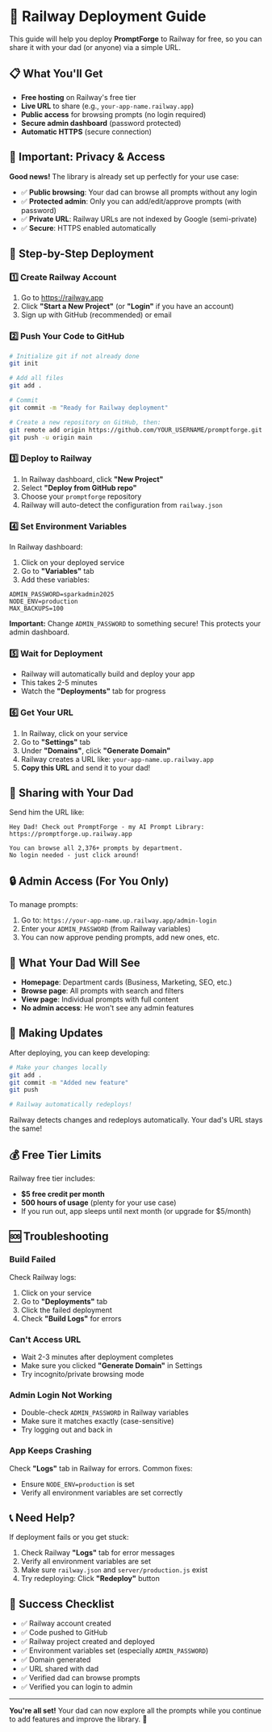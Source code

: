 # 🚀 Railway Deployment Guide

This guide will help you deploy **PromptForge** to Railway for free, so you can share it with your dad (or anyone) via a simple URL.

## 📋 What You'll Get

- **Free hosting** on Railway's free tier
- **Live URL** to share (e.g., `your-app-name.railway.app`)
- **Public access** for browsing prompts (no login required)
- **Secure admin dashboard** (password protected)
- **Automatic HTTPS** (secure connection)

## 🔐 Important: Privacy & Access

**Good news!** The library is already set up perfectly for your use case:

- ✅ **Public browsing**: Your dad can browse all prompts without any login
- ✅ **Protected admin**: Only you can add/edit/approve prompts (with password)
- ✅ **Private URL**: Railway URLs are not indexed by Google (semi-private)
- ✅ **Secure**: HTTPS enabled automatically

## 📝 Step-by-Step Deployment

### 1️⃣ Create Railway Account

1. Go to https://railway.app
2. Click **"Start a New Project"** (or **"Login"** if you have an account)
3. Sign up with GitHub (recommended) or email

### 2️⃣ Push Your Code to GitHub

```bash
# Initialize git if not already done
git init

# Add all files
git add .

# Commit
git commit -m "Ready for Railway deployment"

# Create a new repository on GitHub, then:
git remote add origin https://github.com/YOUR_USERNAME/promptforge.git
git push -u origin main
```

### 3️⃣ Deploy to Railway

1. In Railway dashboard, click **"New Project"**
2. Select **"Deploy from GitHub repo"**
3. Choose your `promptforge` repository
4. Railway will auto-detect the configuration from `railway.json`

### 4️⃣ Set Environment Variables

In Railway dashboard:

1. Click on your deployed service
2. Go to **"Variables"** tab
3. Add these variables:

```
ADMIN_PASSWORD=sparkadmin2025
NODE_ENV=production
MAX_BACKUPS=100
```

**Important:** Change `ADMIN_PASSWORD` to something secure! This protects your admin dashboard.

### 5️⃣ Wait for Deployment

- Railway will automatically build and deploy your app
- This takes 2-5 minutes
- Watch the **"Deployments"** tab for progress

### 6️⃣ Get Your URL

1. In Railway, click on your service
2. Go to **"Settings"** tab
3. Under **"Domains"**, click **"Generate Domain"**
4. Railway creates a URL like: `your-app-name.up.railway.app`
5. **Copy this URL** and send it to your dad!

## 📲 Sharing with Your Dad

Send him the URL like:

```
Hey Dad! Check out PromptForge - my AI Prompt Library:
https://promptforge.up.railway.app

You can browse all 2,376+ prompts by department.
No login needed - just click around!
```

## 🔒 Admin Access (For You Only)

To manage prompts:

1. Go to: `https://your-app-name.up.railway.app/admin-login`
2. Enter your `ADMIN_PASSWORD` (from Railway variables)
3. You can now approve pending prompts, add new ones, etc.

## 🎯 What Your Dad Will See

- **Homepage**: Department cards (Business, Marketing, SEO, etc.)
- **Browse page**: All prompts with search and filters
- **View page**: Individual prompts with full content
- **No admin access**: He won't see any admin features

## 🔧 Making Updates

After deploying, you can keep developing:

```bash
# Make your changes locally
git add .
git commit -m "Added new feature"
git push

# Railway automatically redeploys!
```

Railway detects changes and redeploys automatically. Your dad's URL stays the same!

## 💰 Free Tier Limits

Railway free tier includes:

- **$5 free credit per month**
- **500 hours of usage** (plenty for your use case)
- If you run out, app sleeps until next month (or upgrade for $5/month)

## 🆘 Troubleshooting

### Build Failed

Check Railway logs:
1. Click on your service
2. Go to **"Deployments"** tab
3. Click the failed deployment
4. Check **"Build Logs"** for errors

### Can't Access URL

- Wait 2-3 minutes after deployment completes
- Make sure you clicked **"Generate Domain"** in Settings
- Try incognito/private browsing mode

### Admin Login Not Working

- Double-check `ADMIN_PASSWORD` in Railway variables
- Make sure it matches exactly (case-sensitive)
- Try logging out and back in

### App Keeps Crashing

Check **"Logs"** tab in Railway for errors. Common fixes:
- Ensure `NODE_ENV=production` is set
- Verify all environment variables are set correctly

## 📞 Need Help?

If deployment fails or you get stuck:

1. Check Railway **"Logs"** tab for error messages
2. Verify all environment variables are set
3. Make sure `railway.json` and `server/production.js` exist
4. Try redeploying: Click **"Redeploy"** button

## 🎉 Success Checklist

- ✅ Railway account created
- ✅ Code pushed to GitHub
- ✅ Railway project created and deployed
- ✅ Environment variables set (especially `ADMIN_PASSWORD`)
- ✅ Domain generated
- ✅ URL shared with dad
- ✅ Verified dad can browse prompts
- ✅ Verified you can login to admin

---

**You're all set!** Your dad can now explore all the prompts while you continue to add features and improve the library. 🚀

